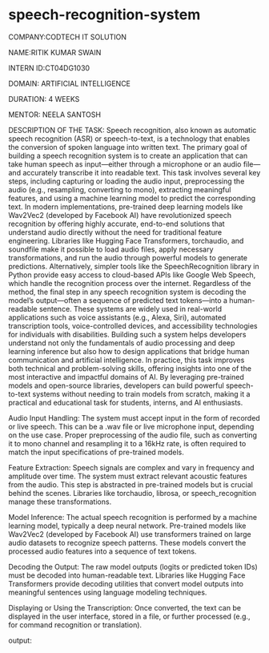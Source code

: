 # speech-recognition-system

COMPANY:CODTECH IT SOLUTION

NAME:RITIK KUMAR SWAIN

INTERN ID:CT04DG1030

DOMAIN: ARTIFICIAL INTELLIGENCE

DURATION: 4 WEEKS

MENTOR: NEELA SANTOSH

DESCRIPTION OF THE TASK: Speech recognition, also known as automatic speech recognition (ASR) or speech-to-text, is a technology that enables the conversion of spoken language into written text. The primary goal of building a speech recognition system is to create an application that can take human speech as input—either through a microphone or an audio file—and accurately transcribe it into readable text. This task involves several key steps, including capturing or loading the audio input, preprocessing the audio (e.g., resampling, converting to mono), extracting meaningful features, and using a machine learning model to predict the corresponding text. In modern implementations, pre-trained deep learning models like Wav2Vec2 (developed by Facebook AI) have revolutionized speech recognition by offering highly accurate, end-to-end solutions that understand audio directly without the need for traditional feature engineering. Libraries like Hugging Face Transformers, torchaudio, and soundfile make it possible to load audio files, apply necessary transformations, and run the audio through powerful models to generate predictions. Alternatively, simpler tools like the SpeechRecognition library in Python provide easy access to cloud-based APIs like Google Web Speech, which handle the recognition process over the internet. Regardless of the method, the final step in any speech recognition system is decoding the model’s output—often a sequence of predicted text tokens—into a human-readable sentence. These systems are widely used in real-world applications such as voice assistants (e.g., Alexa, Siri), automated transcription tools, voice-controlled devices, and accessibility technologies for individuals with disabilities. Building such a system helps developers understand not only the fundamentals of audio processing and deep learning inference but also how to design applications that bridge human communication and artificial intelligence. In practice, this task improves both technical and problem-solving skills, offering insights into one of the most interactive and impactful domains of AI. By leveraging pre-trained models and open-source libraries, developers can build powerful speech-to-text systems without needing to train models from scratch, making it a practical and educational task for students, interns, and AI enthusiasts.

Audio Input Handling: The system must accept input in the form of recorded or live speech. This can be a .wav file or live microphone input, depending on the use case. Proper preprocessing of the audio file, such as converting it to mono channel and resampling it to a 16kHz rate, is often required to match the input specifications of pre-trained models.

Feature Extraction: Speech signals are complex and vary in frequency and amplitude over time. The system must extract relevant acoustic features from the audio. This step is abstracted in pre-trained models but is crucial behind the scenes. Libraries like torchaudio, librosa, or speech_recognition manage these transformations.

Model Inference: The actual speech recognition is performed by a machine learning model, typically a deep neural network. Pre-trained models like Wav2Vec2 (developed by Facebook AI) use transformers trained on large audio datasets to recognize speech patterns. These models convert the processed audio features into a sequence of text tokens.

Decoding the Output: The raw model outputs (logits or predicted token IDs) must be decoded into human-readable text. Libraries like Hugging Face Transformers provide decoding utilities that convert model outputs into meaningful sentences using language modeling techniques.

Displaying or Using the Transcription: Once converted, the text can be displayed in the user interface, stored in a file, or further processed (e.g., for command recognition or translation).

output:
